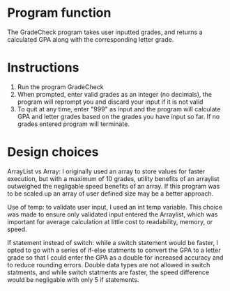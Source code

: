# Program function
The GradeCheck program takes user inputted grades, and returns a calculated GPA along with the corresponding letter grade.

# Instructions
1. Run the program GradeCheck
2. When prompted, enter valid grades as an integer (no decimals), the program will reprompt you and discard your input if it is not valid
3. To quit at any time, enter "999" as input and the program will calculate GPA and letter grades based on the grades you have input so far. If no grades entered program will terminate.

# Design choices
ArrayList vs Array: I originally used an array to store values for faster execution, but with a maximum of 10 grades, utility benefits of an arraylist outweighed the negligable speed benefits of an array. If this program was to be scaled up an array of user defined size may be a better approach.

Use of temp: to validate user input, I used an int temp variable. This choice was made to ensure only validated input entered the Arraylist, which was important for average calculation at little cost to readability, memory, or speed.

If statement instead of switch: while a switch statement would be faster, I opted to go with a series of if-else statments to convert the GPA to a letter grade so that I could enter the GPA as a double for increased accuracy and to reduce rounding errors. Double data types are not allowed in switch statments, and while switch statments are faster, the speed difference would be negligable with only 5 if statements.
